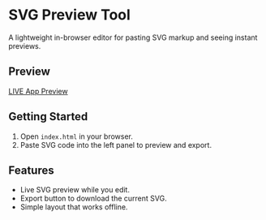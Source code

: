 ﻿# SVG Preview Tool

A lightweight in-browser editor for pasting SVG markup and seeing instant previews.

## Preview
[LIVE App Preview](https://yofukashiya.github.io/SVGviewer/)

## Getting Started
1. Open `index.html` in your browser.
2. Paste SVG code into the left panel to preview and export.

## Features
- Live SVG preview while you edit.
- Export button to download the current SVG.
- Simple layout that works offline.
